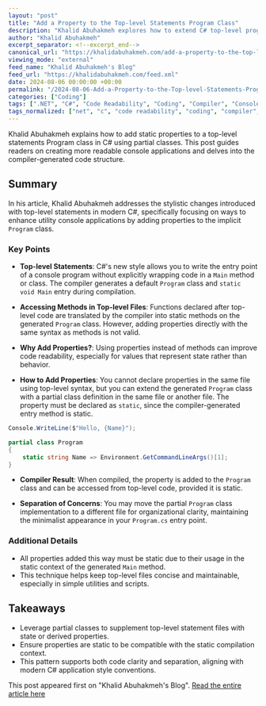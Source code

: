 ```yaml
---
layout: "post"
title: "Add a Property to the Top-level Statements Program Class"
description: "Khalid Abuhakmeh explores how to extend C# top-level programs with static properties using a partial Program class. The article demonstrates implementing cleaner and more readable utility console apps by leveraging partial classes to add static members in top-level statement files."
author: "Khalid Abuhakmeh"
excerpt_separator: <!--excerpt_end-->
canonical_url: "https://khalidabuhakmeh.com/add-a-property-to-the-top-level-statements-program-class"
viewing_mode: "external"
feed_name: "Khalid Abuhakmeh's Blog"
feed_url: "https://khalidabuhakmeh.com/feed.xml"
date: 2024-08-06 00:00:00 +00:00
permalink: "/2024-08-06-Add-a-Property-to-the-Top-level-Statements-Program-Class.html"
categories: ["Coding"]
tags: [".NET", "C#", "Code Readability", "Coding", "Compiler", "Console Application", "Partial Class", "Posts", "Program Class", "Program Structure", "Static Properties", "Top Level Statements"]
tags_normalized: ["net", "c", "code readability", "coding", "compiler", "console application", "partial class", "posts", "program class", "program structure", "static properties", "top level statements"]
---
```


Khalid Abuhakmeh explains how to add static properties to a top-level statements Program class in C# using partial classes. This post guides readers on creating more readable console applications and delves into the compiler-generated code structure.<!--excerpt_end-->

## Summary

In his article, Khalid Abuhakmeh addresses the stylistic changes introduced with top-level statements in modern C#, specifically focusing on ways to enhance utility console applications by adding properties to the implicit `Program` class.

### Key Points

- **Top-level Statements**: C#'s new style allows you to write the entry point of a console program without explicitly wrapping code in a `Main` method or class. The compiler generates a default `Program` class and `static void Main` entry during compilation.

- **Accessing Methods in Top-level Files**: Functions declared after top-level code are translated by the compiler into static methods on the generated `Program` class. However, adding properties directly with the same syntax as methods is not valid.

- **Why Add Properties?**: Using properties instead of methods can improve code readability, especially for values that represent state rather than behavior.

- **How to Add Properties**: You cannot declare properties in the same file using top-level syntax, but you can extend the generated `Program` class with a partial class definition in the same file or another file. The property must be declared as `static`, since the compiler-generated entry method is static.

```csharp
Console.WriteLine($"Hello, {Name}");

partial class Program
{
    static string Name => Environment.GetCommandLineArgs()[1];
}
```

- **Compiler Result**: When compiled, the property is added to the `Program` class and can be accessed from top-level code, provided it is static.

- **Separation of Concerns**: You may move the partial `Program` class implementation to a different file for organizational clarity, maintaining the minimalist appearance in your `Program.cs` entry point.

### Additional Details

- All properties added this way must be static due to their usage in the static context of the generated `Main` method.
- This technique helps keep top-level files concise and maintainable, especially in simple utilities and scripts.

## Takeaways

- Leverage partial classes to supplement top-level statement files with state or derived properties.
- Ensure properties are static to be compatible with the static compilation context.
- This pattern supports both code clarity and separation, aligning with modern C# application style conventions.

This post appeared first on "Khalid Abuhakmeh's Blog". [Read the entire article here](https://khalidabuhakmeh.com/add-a-property-to-the-top-level-statements-program-class)
